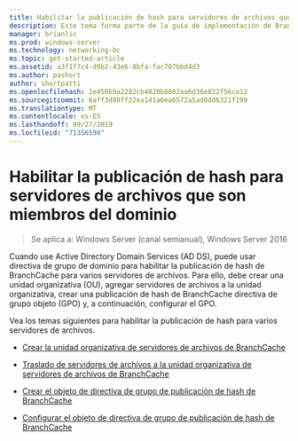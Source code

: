 ```yaml
---
title: Habilitar la publicación de hash para servidores de archivos que son miembros del dominio
description: Este tema forma parte de la guía de implementación de BranchCache para Windows Server 2016, que muestra cómo implementar BranchCache en los modos de caché distribuida y hospedada para optimizar el uso del ancho de banda WAN en las sucursales.
manager: brianlic
ms.prod: windows-server
ms.technology: networking-bc
ms.topic: get-started-article
ms.assetid: a3f1f7c4-d9b2-43e6-8bfa-fac707bbd4d3
ms.author: pashort
author: shortpatti
ms.openlocfilehash: 1e450b9a2282cb4820b8802aa6d36e822f56ca12
ms.sourcegitcommit: 6aff3d88ff22ea141a6ea6572a5ad8dd6321f199
ms.translationtype: MT
ms.contentlocale: es-ES
ms.lasthandoff: 09/27/2019
ms.locfileid: "71356590"
---
```

# <a name="enable-hash-publication-for-domain-member-file-servers"></a>Habilitar la publicación de hash para servidores de archivos que son miembros del dominio

>Se aplica a: Windows Server (canal semianual), Windows Server 2016

Cuando use Active Directory Domain Services (AD DS), puede usar directiva de grupo de dominio para habilitar la publicación de hash de BranchCache para varios servidores de archivos. Para ello, debe crear una unidad organizativa (OU), agregar servidores de archivos a la unidad organizativa, crear una publicación de hash de BranchCache directiva de grupo objeto (GPO) y, a continuación, configurar el GPO.  
  
Vea los temas siguientes para habilitar la publicación de hash para varios servidores de archivos.  
  
-   [Crear la unidad organizativa de servidores de archivos de BranchCache](../../branchcache/deploy/Create-the-BranchCache-File-Servers-Organizational-Unit.md)  
  
-   [Traslado de servidores de archivos a la unidad organizativa de servidores de archivos de BranchCache](../../branchcache/deploy/Move-File-Servers-to-the-BranchCache-File-Servers-Organizational-Unit.md)  
  
-   [Crear el objeto de directiva de grupo de publicación de hash de BranchCache](../../branchcache/deploy/Create-the-BranchCache-Hash-Publication-Group-Policy-Object.md)  
  
-   [Configurar el objeto de directiva de grupo de publicación de hash de BranchCache](../../branchcache/deploy/Configure-the-BranchCache-Hash-Publication-Group-Policy-Object.md)  
  


